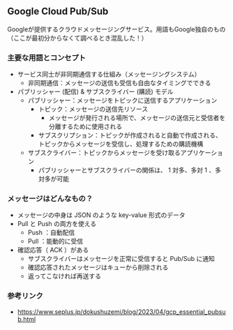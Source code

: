 ## Google Cloud Pub/Sub
Googleが提供するクラウドメッセージングサービス。用語もGoogle独自のもの（ここが最初分からなくて調べるとき混乱した！）

### 主要な用語とコンセプト
- サービス同士が非同期通信する仕組み（メッセージングシステム） 
  - 非同期通信：メッセージの送信も受信も自由なタイミングでできる
- パブリッシャー (配信) & サブスクライバー (購読) モデル
  - パブリッシャー：メッセージをトピックに送信するアプリケーション
    - トピック：メッセージの送信先リソース
      - メッセージが発行される場所で、メッセージの送信元と受信者を分離するために使用される 
    - サブスクリプション：トピックが作成されると自動で作成される、トピックからメッセージを受信し、処理するための購読機構
  - サブスクライバー：トピックからメッセージを受け取るアプリケーション 
    - パブリッシャーとサブスクライバーの関係は、 1 対多、多対 1 、多対多が可能 

### メッセージはどんなもの？

- メッセージの中身は JSON のような key-value 形式のデータ
- Pull と Push の両方を使える 
  - Push ：自動配信
  - Pull ：能動的に受信
- 確認応答（ ACK ）がある 
  -  サブスクライバーはメッセージを正常に受信すると Pub/Sub に通知
  - 確認応答されたメッセージはキューから削除される
  - 返ってこなければ再送する



### 参考リンク

- https://www.seplus.jp/dokushuzemi/blog/2023/04/gcp_essential_pubsub.html
